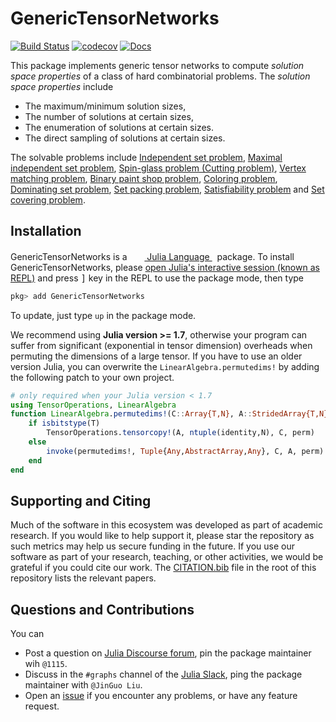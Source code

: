 # GenericTensorNetworks

[![Build Status](https://github.com/QuEraComputing/GenericTensorNetworks.jl/workflows/CI/badge.svg)](https://github.com/QuEraComputing/GenericTensorNetworks.jl/actions)
[![codecov](https://codecov.io/gh/QuEraComputing/GenericTensorNetworks.jl/branch/master/graph/badge.svg?token=vwWQntOxvG)](https://codecov.io/gh/QuEraComputing/GenericTensorNetworks.jl)
[![Docs](https://img.shields.io/badge/docs-dev-blue.svg)](https://queracomputing.github.io/GenericTensorNetworks.jl/dev/)


This package implements generic tensor networks to compute *solution space properties* of a class of hard combinatorial problems.
The *solution space properties* include
* The maximum/minimum solution sizes,
* The number of solutions at certain sizes,
* The enumeration of solutions at certain sizes.
* The direct sampling of solutions at certain sizes.

The solvable problems include [Independent set problem](https://queracomputing.github.io/GenericTensorNetworks.jl/dev/generated/IndependentSet/), [Maximal independent set problem](https://queracomputing.github.io/GenericTensorNetworks.jl/dev/generated/MaximalIS/), [Spin-glass problem (Cutting problem)](https://queracomputing.github.io/GenericTensorNetworks.jl/dev/generated/SpinGlass/), [Vertex matching problem](https://queracomputing.github.io/GenericTensorNetworks.jl/dev/generated/Matching/), [Binary paint shop problem](https://queracomputing.github.io/GenericTensorNetworks.jl/dev/generated/PaintShop/), [Coloring problem](https://queracomputing.github.io/GenericTensorNetworks.jl/dev/generated/Coloring/), [Dominating set problem](https://queracomputing.github.io/GenericTensorNetworks.jl/dev/generated/DominatingSet/), [Set packing problem](https://queracomputing.github.io/GenericTensorNetworks.jl/dev/generated/SetPacking/), [Satisfiability problem](https://queracomputing.github.io/GenericTensorNetworks.jl/dev/generated/Satisfiability/) and [Set covering problem](https://queracomputing.github.io/GenericTensorNetworks.jl/dev/generated/SetCovering/).

## Installation
<p>
GenericTensorNetworks is a &nbsp;
    <a href="https://julialang.org">
        <img src="https://raw.githubusercontent.com/JuliaLang/julia-logo-graphics/master/images/julia.ico" width="16em">
        Julia Language
    </a>
    &nbsp; package. To install GenericTensorNetworks,
    please <a href="https://docs.julialang.org/en/v1/manual/getting-started/">open
    Julia's interactive session (known as REPL)</a> and press <kbd>]</kbd> key in the REPL to use the package mode, then type
</p>

```julia
pkg> add GenericTensorNetworks
```

To update, just type `up` in the package mode.

We recommend using **Julia version >= 1.7**, otherwise your program can suffer from significant (exponential in tensor dimension) overheads when permuting the dimensions of a large tensor.
If you have to use an older version Julia, you can overwrite the `LinearAlgebra.permutedims!` by adding the following patch to your own project.

```julia
# only required when your Julia version < 1.7
using TensorOperations, LinearAlgebra
function LinearAlgebra.permutedims!(C::Array{T,N}, A::StridedArray{T,N}, perm) where {T,N}
    if isbitstype(T)
        TensorOperations.tensorcopy!(A, ntuple(identity,N), C, perm)
    else
        invoke(permutedims!, Tuple{Any,AbstractArray,Any}, C, A, perm)
    end
end
```

## Supporting and Citing

Much of the software in this ecosystem was developed as part of academic research.
If you would like to help support it, please star the repository as such metrics may help us secure funding in the future.
If you use our software as part of your research, teaching, or other activities, we would be grateful if you could cite our work.
The
[CITATION.bib](https://github.com/QuEraComputing/GenericTensorNetworks.jl/blob/master/CITATION.bib) file in the root of this repository lists the relevant papers.

## Questions and Contributions

You can
* Post a question on [Julia Discourse forum](https://discourse.julialang.org/), pin the package maintainer wih `@1115`.
* Discuss in the `#graphs` channel of the [Julia Slack](https://julialang.org/community/), ping the package maintainer with `@JinGuo Liu`.
* Open an [issue](https://github.com/QuEraComputing/GenericTensorNetworks.jl/issues) if you encounter any problems, or have any feature request.

